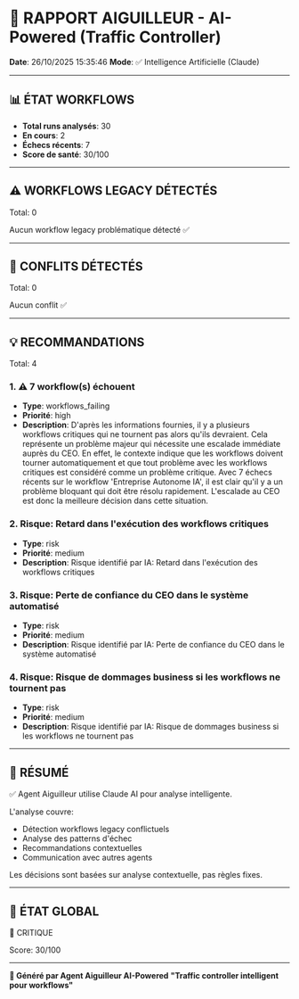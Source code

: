 # 🚦 RAPPORT AIGUILLEUR - AI-Powered (Traffic Controller)

**Date**: 26/10/2025 15:35:46
**Mode**: ✅ Intelligence Artificielle (Claude)

---

## 📊 ÉTAT WORKFLOWS

- **Total runs analysés**: 30
- **En cours**: 2
- **Échecs récents**: 7
- **Score de santé**: 30/100

---

## ⚠️  WORKFLOWS LEGACY DÉTECTÉS

Total: 0



Aucun workflow legacy problématique détecté ✅

---

## 🚨 CONFLITS DÉTECTÉS

Total: 0

Aucun conflit ✅

---

## 💡 RECOMMANDATIONS

Total: 4


### 1. ⚠️ 7 workflow(s) échouent

- **Type**: workflows_failing
- **Priorité**: high
- **Description**: D'après les informations fournies, il y a plusieurs workflows critiques qui ne tournent pas alors qu'ils devraient. Cela représente un problème majeur qui nécessite une escalade immédiate auprès du CEO. En effet, le contexte indique que les workflows doivent tourner automatiquement et que tout problème avec les workflows critiques est considéré comme un problème critique. Avec 7 échecs récents sur le workflow 'Entreprise Autonome IA', il est clair qu'il y a un problème bloquant qui doit être résolu rapidement. L'escalade au CEO est donc la meilleure décision dans cette situation.


### 2. Risque: Retard dans l'exécution des workflows critiques

- **Type**: risk
- **Priorité**: medium
- **Description**: Risque identifié par IA: Retard dans l'exécution des workflows critiques


### 3. Risque: Perte de confiance du CEO dans le système automatisé

- **Type**: risk
- **Priorité**: medium
- **Description**: Risque identifié par IA: Perte de confiance du CEO dans le système automatisé


### 4. Risque: Risque de dommages business si les workflows ne tournent pas

- **Type**: risk
- **Priorité**: medium
- **Description**: Risque identifié par IA: Risque de dommages business si les workflows ne tournent pas




---

## 🎯 RÉSUMÉ

✅ Agent Aiguilleur utilise Claude AI pour analyse intelligente.

L'analyse couvre:
- Détection workflows legacy conflictuels
- Analyse des patterns d'échec
- Recommandations contextuelles
- Communication avec autres agents

Les décisions sont basées sur analyse contextuelle, pas règles fixes.

---

## 🔄 ÉTAT GLOBAL

🔴 CRITIQUE

Score: 30/100

---

**🚦 Généré par Agent Aiguilleur AI-Powered**
**"Traffic controller intelligent pour workflows"**
